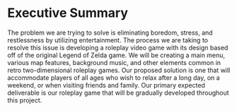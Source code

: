 # Executive Summary
The problem we are trying to solve is eliminating boredom, stress, and restlessness by utilizing entertainment. The process we are taking to resolve this issue is developing a roleplay video game with its design based off of the original Legend of Zelda game. We will be creating a main menu, various map features, background music, and other elements common in retro two-dimensional roleplay games. Our proposed solution is one that will accommodate players of all ages who wish to relax after a long day, on a weekend, or when visiting friends and family. Our primary expected deliverable is our roleplay game that will be gradually developed throughout this project.
